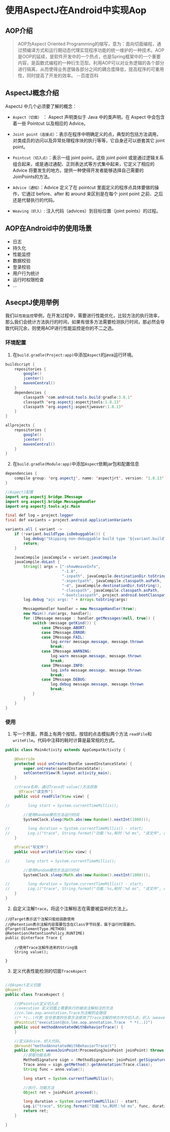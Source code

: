# 使用AspectJ在Android中实现Aop

## AOP介绍
>   AOP为Aspect Oriented Programming的缩写，意为：面向切面编程，通过预编译方式和运行期动态代理实现程序功能的统一维护的一种技术。AOP是OOP的延续，是软件开发中的一个热点，也是Spring框架中的一个重要内容，是函数式编程的一种衍生范型。利用AOP可以对业务逻辑的各个部分进行隔离，从而使得业务逻辑各部分之间的耦合度降低，提高程序的可重用性，同时提高了开发的效率。 --百度百科



## AspectJ概念介绍

 AspectJ 中几个必须要了解的概念：

- ``Aspect（切面）`` ： Aspect 声明类似于 Java 中的类声明，在 Aspect 中会包含着一些 Pointcut 以及相应的 Advice。

- ``Joint point（连接点）``：表示在程序中明确定义的点，典型的包括方法调用，对类成员的访问以及异常处理程序块的执行等等，它自身还可以嵌套其它 joint point。

- ``Pointcut（切入点）``：表示一组 joint point，这些 joint point 或是通过逻辑关系组合起来，或是通过通配、正则表达式等方式集中起来，它定义了相应的 Advice 将要发生的地方。提供一种使得开发者能够选择自己需要的JoinPoints的方法。

- ``Advice（通知）``：Advice 定义了在 pointcut 里面定义的程序点具体要做的操作，它通过 before、after 和 around 来区别是在每个 joint point 之前、之后还是代替执行的代码。

- ``Weaving（织入）``: 注入代码（advices）到目标位置（joint points）的过程。

## AOP在Android中的使用场景

- 日志
- 持久化
- 性能监控
- 数据校验
- 登录校验
- 用户行为统计
- 运行时权限检查
- ...

## AsecptJ使用举例
  我们以``性能监控``举例，在开发过程中，需要进行性能优化，比较方法的执行效率，那么我们会统计方法执行的时间，如果有很多方法需要检测执行时间，那必然会导致代码冗余，则使用AOP进行性能监控是你的不二之选。

### 环境配置
  1. 在`build.gradle(Project:app)`中添加``Aspect``的java运行环境。

````java
buildscript {
    repositories {
        google()
        jcenter()
        mavenCentral()
    }
    dependencies {
        classpath 'com.android.tools.build:gradle:3.0.1'
        classpath 'org.aspectj:aspectjtools:1.8.13'
        classpath 'org.aspectj:aspectjweaver:1.8.13'
    }
}

allprojects {
    repositories {
        google()
        jcenter()
        mavenCentral()
    }
}
````
2. 在`build.gradle(Module:app)`中添加``Aspect``依赖jar包和配置信息

````java
dependencies {
    compile group: 'org.aspectj', name: 'aspectjrt', version: '1.8.13'
}

//AspectJ配置
import org.aspectj.bridge.IMessage
import org.aspectj.bridge.MessageHandler
import org.aspectj.tools.ajc.Main

final def log = project.logger
final def variants = project.android.applicationVariants

variants.all { variant ->
    if (!variant.buildType.isDebuggable()) {
        log.debug("Skipping non-debuggable build type '${variant.buildType.name}'.")
        return;
    }

    JavaCompile javaCompile = variant.javaCompile
    javaCompile.doLast {
        String[] args = ["-showWeaveInfo",
                         "-1.8",
                         "-inpath", javaCompile.destinationDir.toString(),
                         "-aspectpath", javaCompile.classpath.asPath,
                         "-d", javaCompile.destinationDir.toString(),
                         "-classpath", javaCompile.classpath.asPath,
                         "-bootclasspath", project.android.bootClasspath.join(File.pathSeparator)]
        log.debug "ajc args: " + Arrays.toString(args)

        MessageHandler handler = new MessageHandler(true);
        new Main().run(args, handler);
        for (IMessage message : handler.getMessages(null, true)) {
            switch (message.getKind()) {
                case IMessage.ABORT:
                case IMessage.ERROR:
                case IMessage.FAIL:
                    log.error message.message, message.thrown
                    break;
                case IMessage.WARNING:
                    log.warn message.message, message.thrown
                    break;
                case IMessage.INFO:
                    log.info message.message, message.thrown
                    break;
                case IMessage.DEBUG:
                    log.debug message.message, message.thrown
                    break;
            }
        }
    }
}
````

### 使用

1. 写一个界面，界面上有两个按钮，按钮的点击模拟两个方法 ``readFile``和 ``writeFile``。代码中注释的耗时计算是最常规的方式。
````java
public class MainActivity extends AppCompatActivity {

    @Override
    protected void onCreate(Bundle savedInstanceState) {
        super.onCreate(savedInstanceState);
        setContentView(R.layout.activity_main);
    }

    //trace名称，通过Trace的 value()方法获取
      @Trace("读文件")
    public void readFile(View view) {

//        long start = System.currentTimeMillis();

        //使用Random模仿方法运行时间
        SystemClock.sleep(Math.abs(new Random().nextInt(1000)));

//        long duration = System.currentTimeMillis() - start;
//        Log.i("trace", String.format("功能：%s,耗时：%d ms", "读文件", duration));
    }

    @Trace("写文件")
    public void writeFile(View view) {

//       long start = System.currentTimeMillis();

        //使用Random模仿方法运行时间
        SystemClock.sleep(Math.abs(new Random().nextInt(1000)));

//        long duration = System.currentTimeMillis() - start;
//        Log.i("trace", String.format("功能：%s,耗时：%d ms", "读文件", duration));
    }
}
````

2. 自定义注解`Trace`，将这个注解标志在需要被监听的方法上。
````jva
//@Target表示这个注解只能给函数使用
//@Retention表示注解内容需要包含在Class字节码里，属于运行时需要的。
@Target(ElementType.METHOD)
@Retention(RetentionPolicy.RUNTIME)
public @interface Trace {

    //使用Trace注解传进来的String值
    String value();

}
````

3. 定义代表性能检测的切面`TraceAspect`

````java

//@Aspect定义切面
@Aspect
public class TraceAspect {

    //@Pointcut定义切入点
    //execution 定义切面上需要执行的被该注解标注的方法
    //cn.lee.aop.annotation.Trace为注解的全路径
    //* *(..)代表 在任意类的任意方法使用了Trace注解的地方作为切入点，织入（weave）代码。
    @Pointcut("execution(@cn.lee.aop.annotation.Trace  * *(..))")
    public void methodAnnotatedWithBehaviorTrace() {
    }

    //定义Advice，织入代码。
    @Around("methodAnnotatedWithBehaviorTrace()")
    public Object weaveJoinPoint(ProceedingJoinPoint joinPoint) throws Throwable {
        //获取功能名称
        MethodSignature sign = (MethodSignature) joinPoint.getSignature();
        Trace anno = sign.getMethod().getAnnotation(Trace.class);
        String func = anno.value();

        long start = System.currentTimeMillis();

        //执行，功能方法
        Object ret = joinPoint.proceed();

        long duration = System.currentTimeMillis() - start;
        Log.i("trace", String.format("功能：%s,耗时：%d ms", func, duration));
        return ret;
    }

}
````
